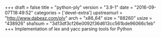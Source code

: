+++
draft = false
title = "python-ply"
version = "3.9-1"
date = "2016-09-07T18:49:52"
categories = ['devel-extra']
upstreamurl = "http://www.dabeaz.com/ply"
arch = "x86_64"
size = "88260"
usize = "438926"
sha1sum = "3d13df3cf26e0092f36d613cc561bde96066c1eb"
+++
Implementation of lex and yacc parsing tools for Python